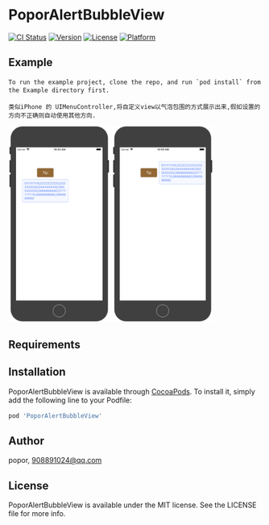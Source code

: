 # PoporAlertBubbleView

[![CI Status](https://img.shields.io/travis/popor/PoporAlertBubbleView.svg?style=flat)](https://travis-ci.org/popor/PoporAlertBubbleView)
[![Version](https://img.shields.io/cocoapods/v/PoporAlertBubbleView.svg?style=flat)](https://cocoapods.org/pods/PoporAlertBubbleView)
[![License](https://img.shields.io/cocoapods/l/PoporAlertBubbleView.svg?style=flat)](https://cocoapods.org/pods/PoporAlertBubbleView)
[![Platform](https://img.shields.io/cocoapods/p/PoporAlertBubbleView.svg?style=flat)](https://cocoapods.org/pods/PoporAlertBubbleView)

## Example

```
To run the example project, clone the repo, and run `pod install` from the Example directory first.

类似iPhone 的 UIMenuController,将自定义view以气泡包围的方式展示出来,假如设置的方向不正确则自动使用其他方向.

```
<img src="https://github.com/popor/PoporAlertBubbleView/blob/master/Example/image/screen0.png" width="40%" height="40%" style="max-width:100%;">

<img src="https://github.com/popor/PoporAlertBubbleView/blob/master/Example/image/screen1.png" width="40%" height="40%" style="max-width:100%;">

## Requirements

## Installation

PoporAlertBubbleView is available through [CocoaPods](https://cocoapods.org). To install
it, simply add the following line to your Podfile:

```ruby
pod 'PoporAlertBubbleView'
```

## Author

popor, 908891024@qq.com

## License

PoporAlertBubbleView is available under the MIT license. See the LICENSE file for more info.
